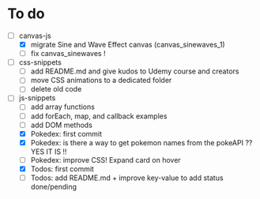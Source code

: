 # To do
- [ ] canvas-js
    - [x] migrate Sine and Wave Effect canvas (canvas_sinewaves_1)
    - [ ] fix canvas_sinewaves !
- [ ] css-snippets
    - [ ] add README.md and give kudos to Udemy course and creators
    - [ ] move CSS animations to a dedicated folder
    - [ ] delete old code
- [ ] js-snippets
    - [ ] add array functions
    - [ ] add forEach, map, and callback examples
    - [ ] add DOM methods
    - [x] Pokedex: first commit
    - [x] Pokedex: is there a way to get pokemon names from the pokeAPI ?? YES IT IS !!
    - [ ] Pokedex: improve CSS! Expand card on hover
    - [x] Todos: first commit
    - [ ] Todos: add README.md + improve key-value to add status done/pending
